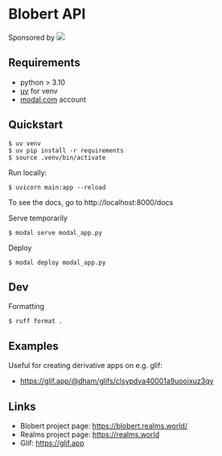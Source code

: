# Blobert API

Sponsored by ![](https://glif.app/logos/logo-black-alpha.svg)

## Requirements

- python > 3.10
- [uv](https://github.com/astral-sh/uv) for venv
- [modal.com](https://modal.com/) account

## Quickstart

```shell
$ uv venv
$ uv pip install -r requirements
$ source .venv/bin/activate
```

Run locally:

```shell
$ uvicorn main:app --reload  
```

To see the docs, go to http://localhost:8000/docs

Serve temporarily

```shell
$ modal serve modal_app.py
```

Deploy

```shell
$ modal deploy modal_app.py
```

## Dev

Formatting

```shell
$ ruff format .
```

## Examples

Useful for creating derivative apps on e.g. glif:
- https://glif.app/@dham/glifs/clsypdva40001a9uooixuz3qy

## Links

- Blobert project page: https://blobert.realms.world/
- Realms project page: https://realms.world
- Glif: https://glif.app
